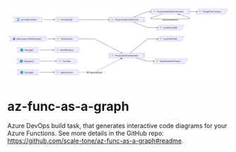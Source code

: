 ![logo](https://raw.githubusercontent.com/scale-tone/az-func-as-a-graph/master/screenshot1.png)
# az-func-as-a-graph

Azure DevOps build task, that generates interactive code diagrams for your Azure Functions.
See more details in the GitHub repo: https://github.com/scale-tone/az-func-as-a-graph#readme.